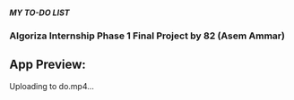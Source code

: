 ##### MY TO-DO LIST

### Algoriza Internship Phase 1 Final Project by 82 (Asem Ammar)

## App Preview:

Uploading to do.mp4…
